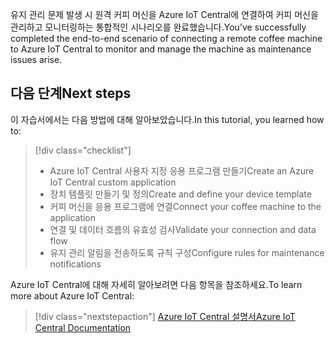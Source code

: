 <span data-ttu-id="1caa6-101">유지 관리 문제 발생 시 원격 커피 머신을 Azure IoT Central에 연결하여 커피 머신을 관리하고 모니터링하는 통합적인 시나리오를 완료했습니다.</span><span class="sxs-lookup"><span data-stu-id="1caa6-101">You’ve successfully completed the end-to-end scenario of connecting a remote coffee machine to Azure IoT Central to monitor and manage the machine as maintenance issues arise.</span></span>

## <a name="next-steps"></a><span data-ttu-id="1caa6-102">다음 단계</span><span class="sxs-lookup"><span data-stu-id="1caa6-102">Next steps</span></span>

<span data-ttu-id="1caa6-103">이 자습서에서는 다음 방법에 대해 알아보았습니다.</span><span class="sxs-lookup"><span data-stu-id="1caa6-103">In this tutorial, you learned how to:</span></span>
> [!div class="checklist"]
> * <span data-ttu-id="1caa6-104">Azure IoT Central 사용자 지정 응용 프로그램 만들기</span><span class="sxs-lookup"><span data-stu-id="1caa6-104">Create an Azure IoT Central custom application</span></span>
> * <span data-ttu-id="1caa6-105">장치 템플릿 만들기 및 정의</span><span class="sxs-lookup"><span data-stu-id="1caa6-105">Create and define your device template</span></span>
> * <span data-ttu-id="1caa6-106">커피 머신을 응용 프로그램에 연결</span><span class="sxs-lookup"><span data-stu-id="1caa6-106">Connect your coffee machine to the application</span></span>
> * <span data-ttu-id="1caa6-107">연결 및 데이터 흐름의 유효성 검사</span><span class="sxs-lookup"><span data-stu-id="1caa6-107">Validate your connection and data flow</span></span>
> * <span data-ttu-id="1caa6-108">유지 관리 알림을 전송하도록 규칙 구성</span><span class="sxs-lookup"><span data-stu-id="1caa6-108">Configure rules for maintenance notifications</span></span>

<span data-ttu-id="1caa6-109">Azure IoT Central에 대해 자세히 알아보려면 다음 항목을 참조하세요.</span><span class="sxs-lookup"><span data-stu-id="1caa6-109">To learn more about Azure IoT Central:</span></span> 

> [!div class="nextstepaction"]
> [<span data-ttu-id="1caa6-110">Azure IoT Central 설명서</span><span class="sxs-lookup"><span data-stu-id="1caa6-110">Azure IoT Central Documentation</span></span>](https://docs.microsoft.com/en-us/azure/iot-central/)